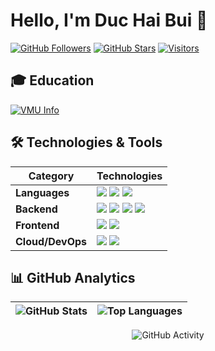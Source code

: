 # Hello, I'm Duc Hai Bui 👋  

[![GitHub Followers](https://img.shields.io/github/followers/haibd46?style=for-the-badge&labelColor=black&color=7d00ff&logo=github&logoColor=white)](https://github.com/haibd46) 
[![GitHub Stars](https://img.shields.io/github/stars/haibd46?style=for-the-badge&labelColor=black&color=ffd700&logo=github&logoColor=white)](https://github.com/haibd46)
[![Visitors](https://komarev.com/ghpvc/?username=haibd46&label=PROFILE+VIEWS&style=for-the-badge&labelColor=black&color=00b4d8)](https://github.com/haibd46)

## 🎓 **Education**
<p align="left">
  <a href="https://www.vimaru.edu.vn/">
    <img src="https://readme-typing-svg.demolab.com?font=Fira+Code&weight=600&pause=1000&color=00C4FF&width=435&lines=Vietnam+Maritime+University+(VMU);" alt="VMU Info" />
  </a>
</p>

## 🛠 **Technologies & Tools**  

| Category       | Technologies                                                                                                                                                                                                                                                                                                                                 |
|----------------|-------------------------------------------------------------------------------------------------------------------------------------------------------------------------------------------------------------------------------------------------------------------------------------------------------------------------------------------|
| **Languages**  | <img src="https://img.shields.io/badge/-C%23-239120?logo=c-sharp&logoColor=white&style=for-the-badge&labelColor=black" /> <img src="https://img.shields.io/badge/-TypeScript-3178C6?logo=typescript&logoColor=white&style=for-the-badge&labelColor=black" /> <img src="https://img.shields.io/badge/-JavaScript-F7DF1E?logo=javascript&logoColor=black&style=for-the-badge&labelColor=black" /> |
| **Backend**    | <img src="https://img.shields.io/badge/-.NET-512BD4?logo=dotnet&logoColor=white&style=for-the-badge&labelColor=black" /> <img src="https://img.shields.io/badge/-ASP.NET%20Core-512BD4?logo=.net&logoColor=white&style=for-the-badge&labelColor=black" /> <img src="https://img.shields.io/badge/-EF-512BD4?logo=.net&logoColor=white&style=for-the-badge&labelColor=black" /> <img src="https://img.shields.io/badge/-SQL%20Server-CC2927?logo=microsoft-sql-server&logoColor=white&style=for-the-badge&labelColor=black" /> |
| **Frontend**   | <img src="https://img.shields.io/badge/-Angular-DD0031?logo=angular&logoColor=white&style=for-the-badge&labelColor=black" /> <img src="https://img.shields.io/badge/-Tailwind%20CSS-06B6D4?logo=tailwind-css&logoColor=white&style=for-the-badge&labelColor=black" /> |
| **Cloud/DevOps** | <img src="https://img.shields.io/badge/-Docker-2496ED?logo=docker&logoColor=white&style=for-the-badge&labelColor=black" /> <img src="https://img.shields.io/badge/-Git-F05032?logo=git&logoColor=white&style=for-the-badge&labelColor=black" /> |

## 📊 **GitHub Analytics**
  
| ![GitHub Stats](https://github-readme-stats.vercel.app/api?username=haibd46&show_icons=true&theme=radical&hide_border=true&include_all_commits=true&count_private=true&line_height=24) | ![Top Languages](https://github-readme-stats.vercel.app/api/top-langs/?username=haibd46&layout=compact&theme=radical&hide_border=true&hide=html,css&langs_count=6) |
|------------------------------------------------------------------------------------------------------------------------------------------------------------------------------------------|-------------------------------------------------------------------------------------------------------------------------------------------------------------------|

<p align="center">
  <img src="https://github-readme-activity-graph.vercel.app/graph?username=haibd46&theme=react-dark&bg_color=0D1117&hide_border=true&area=true&area_color=00b4d8" alt="GitHub Activity" />
</p>
